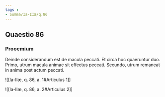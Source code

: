 ```yaml
---
tags : 
- Summa/Ia-IIæ/q.86
---
```


## Quaestio 86

### Prooemium

Deinde considerandum est de macula peccati. Et circa hoc quaeruntur duo. Primo, utrum macula animae sit effectus peccati. Secundo, utrum remaneat in anima post actum peccati.

![[Ia-IIæ, q. 86, a. 1#Articulus 1]]

![[Ia-IIæ, q. 86, a. 2#Articulus 2]]

